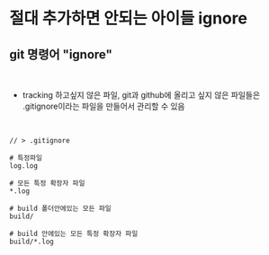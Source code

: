 절대 추가하면 안되는 아이들 ignore
=========


git 명령어 "ignore"
----------------

<br>

- tracking 하고싶지 않은 파일, git과 github에 올리고 싶지 않은 파일들은 .gitignore이라는 파일을 만들어서 관리할 수 있음 

<br>

```
// > .gitignore

# 특정파일
log.log  

# 모든 특정 확장자 파일 
*.log 

# build 폴더안에있는 모든 파일 
build/ 

# build 안에있는 모든 특정 확장자 파일 
build/*.log 
```
